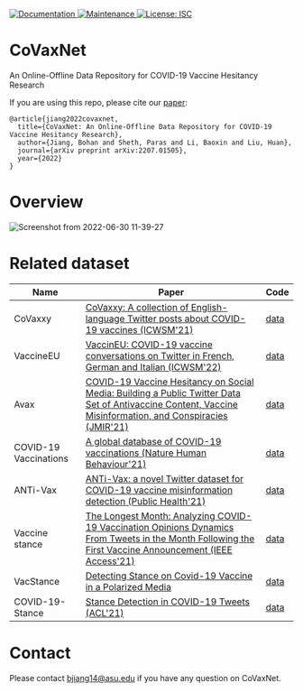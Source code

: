 <p>
  </a>
  <a href="https://github.com/Jiangbohan/CoVaxNet#readme" target="_blank">
    <img alt="Documentation" src="https://img.shields.io/badge/documentation-yes-brightgreen.svg" />
  </a>
  <a href="https://github.com/Jiangbohan/CoVaxNet/graphs/commit-activity" target="_blank">
    <img alt="Maintenance" src="https://img.shields.io/badge/Maintained%3F-yes-green.svg" />
  </a>
  <a href="https://github.com/Jiangbohan/CoVaxNet/blob/master/LICENSE" target="_blank">
    <img alt="License: ISC" src="https://img.shields.io/github/license/Jiangbohan/CoVaxNet" />
  </a>
</p>

# CoVaxNet
An Online-Offline Data Repository for COVID-19 Vaccine Hesitancy Research

If you are using this repo, please cite our [paper](https://arxiv.org/abs/2207.01505):
```
@article{jiang2022covaxnet,
  title={CoVaxNet: An Online-Offline Data Repository for COVID-19 Vaccine Hesitancy Research},
  author={Jiang, Bohan and Sheth, Paras and Li, Baoxin and Liu, Huan},
  journal={arXiv preprint arXiv:2207.01505},
  year={2022}
}
```

# Overview
![Screenshot from 2022-06-30 11-39-27](https://user-images.githubusercontent.com/32824402/176753552-24aebc9c-5e3e-4398-851e-59c9206f11b5.png)

# Related dataset
|Name|Paper|Code|
|---|---|---|
|CoVaxxy|[CoVaxxy: A collection of English-language Twitter posts about COVID-19 vaccines (ICWSM'21)](https://ojs.aaai.org/index.php/ICWSM/article/view/18122)|[data](https://github.com/osome-iu/CoVaxxy#dashboard)|
|VaccineEU|[VaccinEU: COVID-19 vaccine conversations on Twitter in French, German and Italian (ICWSM'22)](https://arxiv.org/abs/2201.06293)|[data](https://github.com/DataSciencePolimi/VaccinEU)|
|Avax|[COVID-19 Vaccine Hesitancy on Social Media: Building a Public Twitter Data Set of Antivaccine Content, Vaccine Misinformation, and Conspiracies (JMIR'21)](https://publichealth.jmir.org/2021/11/e30642)|[data](https://github.com/gmuric/avax-tweets-dataset)|
|COVID-19 Vaccinations|[A global database of COVID-19 vaccinations (Nature Human Behaviour'21)](https://www.nature.com/articles/s41562-021-01122-8)|[data](https://ourworldindata.org/covid-vaccinations)|
|ANTi-Vax|[ANTi-Vax: a novel Twitter dataset for COVID-19 vaccine misinformation detection (Public Health'21)](https://www.ncbi.nlm.nih.gov/pmc/articles/PMC8648668/)|[data](https://github.com/SakibShahriar95/ANTiVax)|
|Vaccine stance|[The Longest Month: Analyzing COVID-19 Vaccination Opinions Dynamics From Tweets in the Month Following the First Vaccine Announcement (IEEE Access'21)](https://www.scienceopen.com/document_file/aa59bd41-d616-437b-bfa7-7163938b37d9/PubMedCentral/aa59bd41-d616-437b-bfa7-7163938b37d9.pdf)|[data](https://github.com/liviucotfas/covid-19-vaccination-stance-detection)|
|VacStance|[Detecting Stance on Covid-19 Vaccine in a Polarized Media](https://academicworks.cuny.edu/cgi/viewcontent.cgi?article=5693&context=gc_etds)|[data](https://github.com/ThoughtfulMind/VacStance)|
|COVID-19-Stance|[Stance Detection in COVID-19 Tweets (ACL'21)]([https://academicworks.cuny.edu/cgi/viewcontent.cgi?article=5693&context=gc_etds](https://aclanthology.org/2021.acl-long.127.pdf))|[data](https://github.com/kglandt/stance-detection-in-covid-19-tweets)|


# Contact
Please contact bjiang14@asu.edu if you have any question on CoVaxNet.


